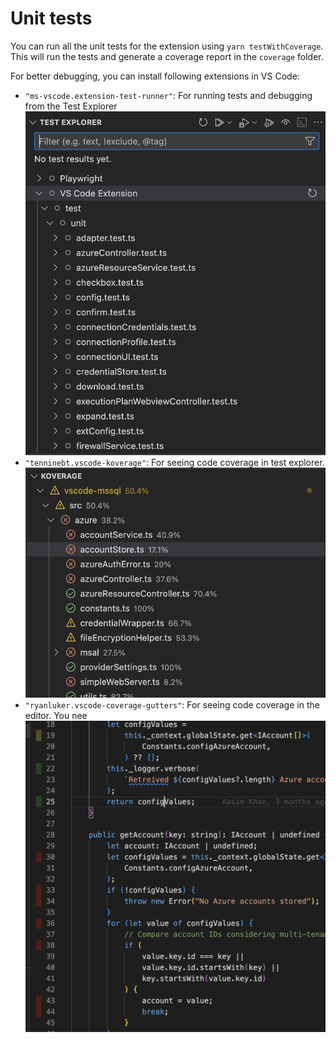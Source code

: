 # Unit tests

You can run all the unit tests for the extension using `yarn testWithCoverage`. This will run the tests and generate a coverage report in the `coverage` folder.

For better debugging, you can install following extensions in VS Code:
- `"ms-vscode.extension-test-runner"`: For running tests and debugging from the Test Explorer
![Unit test explorer](../../images/unit-test-explorer-view.png)
- `"tenninebt.vscode-koverage"`: For seeing code coverage in test explorer.
![Unit test coverage explorer](../../images/unit-test-koverage-explorer-view.png)
- `"ryanluker.vscode-coverage-gutters"`: For seeing code coverage in the editor. You nee
![Coverage gutters](../../images/unit-test-coverage-gutters.png)